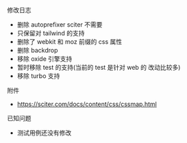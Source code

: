 修改日志

- 删除 autoprefixer sciter 不需要
- 只保留对 tailwind 的支持
- 删除了 webkit 和 moz 前缀的 css 属性
- 删除 backdrop
- 移除 oxide 引擎支持
- 暂时移除 test 的支持(当前的 test 是针对 web 的 改动比较多)
- 移除 turbo 支持

附件

- https://sciter.com/docs/content/css/cssmap.html

已知问题

- 测试用例还没有修改
